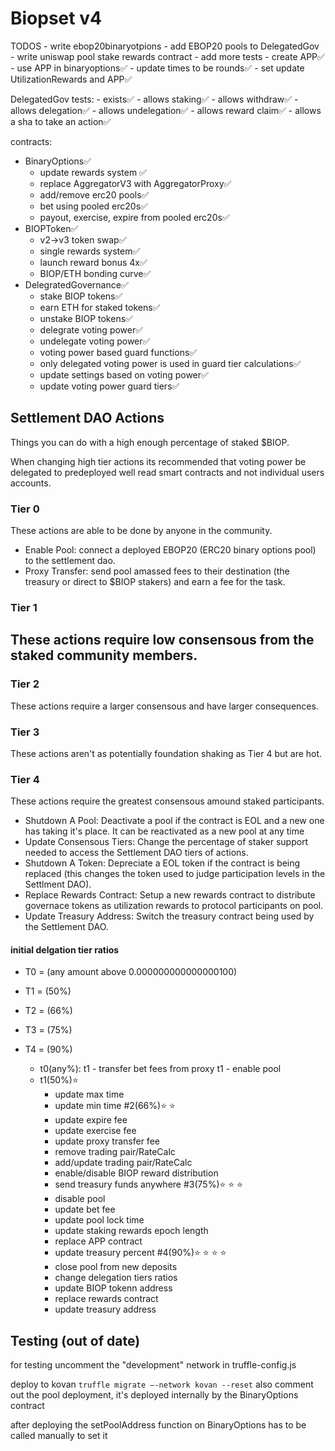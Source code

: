 # Biopset v4


TODOS
    - write ebop20binaryotpions
    - add EBOP20 pools to DelegatedGov
    - write uniswap pool stake rewards contract
    - add more tests
    - create APP✅
    - use APP in binaryoptions✅
    - update times to be rounds✅
    - set update UtilizationRewards and APP✅

DelegatedGov tests:
    - exists✅
    - allows staking✅
    - allows withdraw✅
    - allows delegation✅
    - allows undelegation✅
    - allows reward claim✅
    - allows a sha to take an action✅

contracts:
 - BinaryOptions✅
    - update rewards system ✅
    - replace AggregatorV3 with AggregatorProxy✅
    - add/remove erc20 pools✅
    - bet using pooled erc20s✅
    - payout, exercise, expire from pooled erc20s✅
 - BIOPToken✅
    - v2->v3 token swap✅
    - single rewards system✅
    - launch reward bonus 4x✅
    - BIOP/ETH bonding curve✅
 - DelegratedGovernance✅
    - stake BIOP tokens✅
    - earn ETH for staked tokens✅
    - unstake BIOP tokens✅
    - delegrate voting power✅
    - undelegate voting power✅
    - voting power based guard functions✅
    - only delegated voting power is used in guard tier calculations✅
    - update settings based on voting power✅
    - update voting power guard tiers✅



## Settlement DAO Actions
Things you can do with a high enough percentage of staked $BIOP. 

When changing high tier actions its recommended that voting power be delegated to predeployed well read smart contracts and not individual users accounts.

### Tier 0
These actions are able to be done by anyone in the community.
 - Enable Pool: connect a deployed EBOP20 (ERC20 binary options pool) to the settlement dao.
 - Proxy Transfer: send pool amassed fees to their destination (the treasury or direct to $BIOP stakers) and earn a fee for the task.

### Tier 1
These actions require low consensous from the staked community members.
 - 

### Tier 2
These actions require a larger consensous and have larger consequences.

### Tier 3 
These actions aren't as potentially foundation shaking as Tier 4 but are hot.

### Tier 4
These actions require the greatest consensous amound staked participants.
 - Shutdown A Pool: Deactivate a pool if the contract is EOL and a new one has taking it's place. It can be reactivated as a new pool at any time
 - Update Consensous Tiers: Change the percentage of staker support needed to access the Settlement DAO tiers of actions.
 - Shutdown A Token: Depreciate a EOL token if the contract is being replaced (this changes the token used to judge participation levels in the Settlment DAO).
 - Replace Rewards Contract: Setup a new rewards contract to distribute governace tokens as utilization rewards to protocol participants on pool.
 - Update Treasury Address: Switch the treasury contract being used by the Settlement DAO.

#### initial delgation tier ratios
- T0 = (any amount above 0.000000000000000100)
- T1 = (50%)
- T2 = (66%)
- T3 = (75%)
- T4 = (90%)


   - t0(any%): 
       t1 - transfer bet fees from proxy
       t1 - enable pool
   - t1(50%)⭐️️️
        - update max time
        - update min time
    #2(66%)⭐️️️ ⭐️️️
        - update expire fee
        - update exercise fee
        - update proxy transfer fee
        - remove trading pair/RateCalc
        - add/update trading pair/RateCalc
        - enable/disable BIOP reward distribution
        - send treasury funds anywhere
    #3(75%)⭐️️️ ⭐️️️ ⭐️️️
        - disable pool
        - update bet fee
        - update pool lock time
        - update staking rewards epoch length
        - replace APP contract
        - update treasury percent
    #4(90%)⭐️️️ ⭐️️️ ⭐️️️ ⭐️️️
        - close pool from new deposits
        - change delegation tiers ratios
        - update BIOP tokenn address
        - replace rewards contract
        - update treasury address



## Testing (out of date)

for testing uncomment the "development" network in truffle-config.js


deploy to kovan
```truffle migrate —-network kovan --reset```
also comment out the pool deployment, it's deployed internally by the BinaryOptions contract

after deploying the setPoolAddress function on BinaryOptions has to be called manually to set it 
